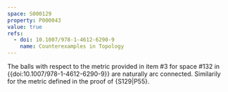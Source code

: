 ```yaml
---
space: S000129
property: P000043
value: true
refs:
  - doi: 10.1007/978-1-4612-6290-9
    name: Counterexamples in Topology
---
```


The balls with respect to the metric provided in item #3 for space #132 in {{doi:10.1007/978-1-4612-6290-9}} are naturally arc connected.
Similarily for the metric defined in the proof of {S129|P55}.
